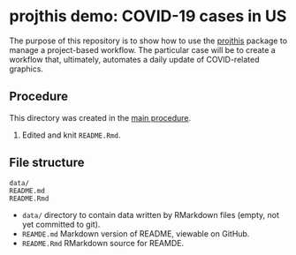 projthis demo: COVID-19 cases in US
================

The purpose of this repository is to show how to use the
[projthis](https://ijlyttle.github.io/projthis/) package to manage a
project-based workflow. The particular case will be to create a workflow
that, ultimately, automates a daily update of COVID-related graphics.

## Procedure

This directory was created in the [main procedure](../README.md).

1.  Edited and knit `README.Rmd`.

## File structure

    data/
    README.md
    README.Rmd

-   `data/` directory to contain data written by RMarkdown files (empty,
    not yet committed to git).
-   `REAMDE.md` Markdown version of README, viewable on GitHub.
-   `README.Rmd` RMarkdown source for REAMDE.
